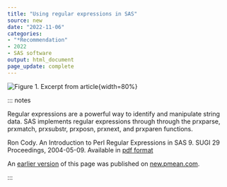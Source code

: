 ```yaml
---
title: "Using regular expressions in SAS"
source: new
date: "2022-11-06"
categories:
- "*Recommendation"
- 2022
- SAS software
output: html_document
page_update: complete
---
```


![Figure 1. Excerpt from article](http://www.pmean.com/new-images/22/sas-regular-expressions-01.png){width=80%}

::: notes

Regular expressions are a powerful way to identify and manipulate string data. SAS implements regular expressions through through the prxparse, prxmatch, prxsubstr, prxposn, prxnext, and prxparen functions.

Ron Cody. An Introduction to Perl Regular Expressions in SAS 9. SUGI 29 Proceedings, 2004-05-09. Available in [pdf format][cod1]

[cod1]: https://support.sas.com/resources/papers/proceedings/proceedings/sugi29/265-29.pdf

An [earlier version][sim2] of this page was published on [new.pmean.com][sim1].

[sim1]: http://new.pmean.com
[sim2]: http://new.pmean.com/sas-regular-expressions/

:::
